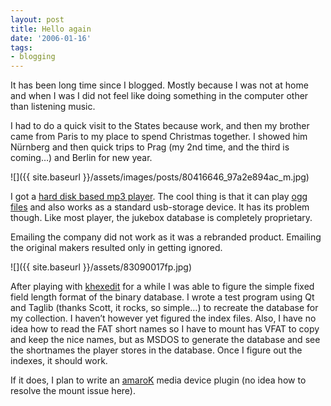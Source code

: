 ```yaml
---
layout: post
title: Hello again
date: '2006-01-16'
tags:
- blogging
---
```


It has been long time since I blogged. Mostly because I was not at home and when I was I did not feel like doing something in the computer other than listening music.

I had to do a quick visit to the States because work, and then my brother came from Paris to my place to spend Christmas together. I showed him Nürnberg and then quick trips to Prag (my 2nd time, and the third is coming…) and Berlin for new year.

![]({{ site.baseurl }}/assets/images/posts/80416646_97a2e894ac_m.jpg)

I got a [hard disk based mp3 player](http://www.typhoon.de/en/art.php?p=751). The cool thing is that it can play [ogg files](http://en.wikipedia.org/wiki/Ogg) and also works as a standard usb-storage device. It has its problem though. Like most player, the jukebox database is completely proprietary.

Emailing the company did not work as it was a rebranded product. Emailing the original makers resulted only in getting ignored.

![]({{ site.baseurl }}/assets/83090017fp.jpg)

After playing with [khexedit](http://docs.kde.org/stable/en/kdeutils/khexedit/introduction.html) for a while I was able to figure the simple fixed field length format of the binary database. I wrote a test program using Qt and Taglib (thanks Scott, it rocks, so simple…) to recreate the database for my collection. I haven’t however yet figured the index files. Also, I have no idea how to read the FAT short names so I have to mount has VFAT to copy and keep the nice names, but as MSDOS to generate the database and see the shortnames the player stores in the database. Once I figure out the indexes, it should work.

If it does, I plan to write an [amaroK](http://amarok.kde.org) media device plugin (no idea how to resolve the mount issue here).

